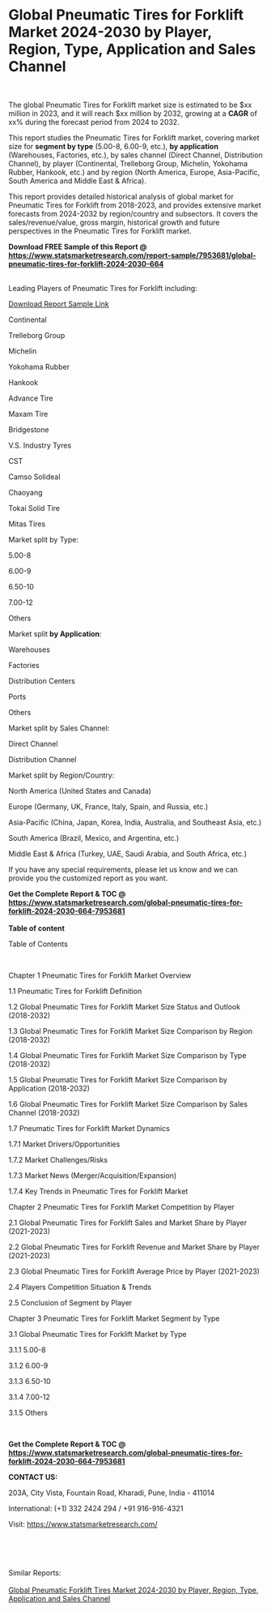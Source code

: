 <h1>Global Pneumatic Tires for Forklift Market 2024-2030 by Player, Region, Type, Application and Sales Channel</h1><br/><p>The global Pneumatic Tires for Forklift market size is estimated to be $xx million in 2023, and it will reach $xx million by 2032, growing at a <strong>CAGR</strong> of xx% during the forecast period from 2024 to 2032.</p><p>
 
 This report studies the Pneumatic Tires for Forklift market, covering market size for <strong>segment by type</strong> (5.00-8, 6.00-9, etc.), <strong>by application</strong> (Warehouses, Factories, etc.), by sales channel (Direct Channel, Distribution Channel), by player (Continental, Trelleborg Group, Michelin, Yokohama Rubber, Hankook, etc.) and by region (North America, Europe, Asia-Pacific, South America and Middle East & Africa).</p><p>
 
 This report provides detailed historical analysis of global market for Pneumatic Tires for Forklift from 2018-2023, and provides extensive market forecasts from 2024-2032 by region/country and subsectors. It covers the sales/revenue/value, gross margin, historical growth and future perspectives in the Pneumatic Tires for Forklift market.</p><div><b>Download FREE Sample of this Report @ <a href="https://www.statsmarketresearch.com/download-free-sample/7953681/global-pneumatic-tires-for-forklift-2024-2030-664">https://www.statsmarketresearch.com/report-sample/7953681/global-pneumatic-tires-for-forklift-2024-2030-664</a></b></div><br><p>
 
 Leading Players of Pneumatic Tires for Forklift including:</p><p><a href="https://www.statsmarketresearch.com/download-free-sample/7953681/global-pneumatic-tires-for-forklift-2024-2030-664">Download Report Sample Link</a></p><p>Continental</p><p>Trelleborg Group</p><p>Michelin</p><p>Yokohama Rubber</p><p>Hankook</p><p>Advance Tire</p><p>Maxam Tire</p><p>Bridgestone</p><p>V.S. Industry Tyres</p><p>CST</p><p>Camso Solideal</p><p>Chaoyang</p><p>Tokai Solid Tire</p><p>Mitas Tires</p><p>
 
 Market split by Type:</p><p>5.00-8</p><p>6.00-9</p><p>6.50-10</p><p>7.00-12</p><p>Others</p><p>
 
 Market split <strong>by Application</strong>:</p><p>Warehouses</p><p>Factories</p><p>Distribution Centers</p><p>Ports</p><p>Others</p><p>
 
 Market split by Sales Channel:</p><p>Direct Channel</p><p>Distribution Channel</p><p>
 
 Market split by Region/Country:</p><p>North America (United States and Canada)</p><p>Europe (Germany, UK, France, Italy, Spain, and Russia, etc.)</p><p>Asia-Pacific (China, Japan, Korea, India, Australia, and Southeast Asia, etc.)</p><p>South America (Brazil, Mexico, and Argentina, etc.)</p><p>Middle East & Africa (Turkey, UAE, Saudi Arabia, and South Africa, etc.)</p><p>
 
 If you have any special requirements, please let us know and we can provide you the customized report as you want.</p><div><b>Get the Complete Report & TOC @ <a href="https://www.statsmarketresearch.com/global-pneumatic-tires-for-forklift-2024-2030-664-7953681">https://www.statsmarketresearch.com/global-pneumatic-tires-for-forklift-2024-2030-664-7953681</a></b></div><br><b>Table of content</b><p>Table of Contents<br />
 
 <br />
 
 Chapter 1 Pneumatic Tires for Forklift Market Overview<br />
 
  1.1 Pneumatic Tires for Forklift Definition<br />
 
  1.2 Global Pneumatic Tires for Forklift Market Size Status and Outlook (2018-2032)<br />
 
  1.3 Global Pneumatic Tires for Forklift Market Size Comparison by Region (2018-2032)<br />
 
  1.4 Global Pneumatic Tires for Forklift Market Size Comparison by Type (2018-2032)<br />
 
  1.5 Global Pneumatic Tires for Forklift Market Size Comparison by Application (2018-2032)<br />
 
  1.6 Global Pneumatic Tires for Forklift Market Size Comparison by Sales Channel (2018-2032)<br />
 
  1.7 Pneumatic Tires for Forklift Market Dynamics<br />
 
  1.7.1 Market Drivers/Opportunities<br />
 
  1.7.2 Market Challenges/Risks<br />
 
  1.7.3 Market News (Merger/Acquisition/Expansion)<br />
 
  1.7.4 Key Trends in Pneumatic Tires for Forklift Market<br />
 
 Chapter 2 Pneumatic Tires for Forklift Market Competition by Player<br />
 
  2.1 Global Pneumatic Tires for Forklift Sales and Market Share by Player (2021-2023)<br />
 
  2.2 Global Pneumatic Tires for Forklift Revenue and Market Share by Player (2021-2023)<br />
 
  2.3 Global Pneumatic Tires for Forklift Average Price by Player (2021-2023)<br />
 
  2.4 Players Competition Situation & Trends<br />
 
  2.5 Conclusion of Segment by Player<br />
 
 Chapter 3 Pneumatic Tires for Forklift Market Segment by Type<br />
 
  3.1 Global Pneumatic Tires for Forklift Market by Type<br />
 
  3.1.1 5.00-8<br />
 
  3.1.2 6.00-9<br />
 
  3.1.3 6.50-10<br />
 
  3.1.4 7.00-12<br />
 
  3.1.5 Others<br />
 
 <br><div><b>Get the Complete Report & TOC @ <a href="https://www.statsmarketresearch.com/global-pneumatic-tires-for-forklift-2024-2030-664-7953681">https://www.statsmarketresearch.com/global-pneumatic-tires-for-forklift-2024-2030-664-7953681</a></b></div></p>
 
 <b>CONTACT US:</b><br>
 
 203A, City Vista, Fountain Road, Kharadi, Pune, India - 411014 <br>
 
 International: (+1) 332 2424 294 / +91 916-916-4321<br>
 
 Visit: <a href="https://www.statsmarketresearch.com/">https://www.statsmarketresearch.com/</a>
 
 <br>
 
 <br><br>Similar Reports: <br><br><a href="https://www.statsmarketresearch.com/global-pneumatic-forklift-tires-2024-2030-18-7953682">Global Pneumatic Forklift Tires Market 2024-2030 by Player, Region, Type, Application and Sales Channel</a><br><br>